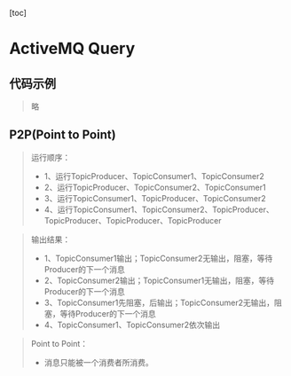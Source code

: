 [toc]
# ActiveMQ Query
## 代码示例
> 略

## P2P(Point to Point)
>运行顺序：
>- 1、运行TopicProducer、TopicConsumer1、TopicConsumer2
>- 2、运行TopicProducer、TopicConsumer2、TopicConsumer1
>- 3、运行TopicConsumer1、TopicProducer、TopicConsumer2
>- 4、运行TopicConsumer1、TopicConsumer2、TopicProducer、TopicProducer、TopicProducer、TopicProducer

>输出结果：
>- 1、TopicConsumer1输出；TopicConsumer2无输出，阻塞，等待Producer的下一个消息
>- 2、TopicConsumer2输出；TopicConsumer1无输出，阻塞，等待Producer的下一个消息
>- 3、TopicConsumer1先阻塞，后输出；TopicConsumer2无输出，阻塞，等待Producer的下一个消息
>- 4、TopicConsumer1、TopicConsumer2依次输出

>Point to Point：
>- 消息只能被一个消费者所消费。